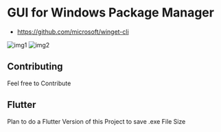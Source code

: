 # GUI for Windows Package Manager

- https://github.com/microsoft/winget-cli

![img1](https://i.imgur.com/gynJYzW.png)
![img2](https://i.imgur.com/Oj09kgS.png)

## Contributing

Feel free to Contribute

## Flutter

Plan to do a Flutter Version of this Project to save .exe File Size
